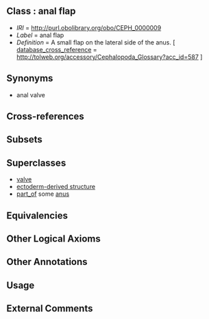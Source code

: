 
## Class : anal flap

 * *IRI* = http://purl.obolibrary.org/obo/CEPH_0000009
 * *Label* = anal flap
 * *Definition* = A small flap on the lateral side of the anus. [ [database_cross_reference](../../ef/oboInOwl#hasDbXref.md) = http://tolweb.org/accessory/Cephalopoda_Glossary?acc_id=587 ]

## Synonyms

 * anal valve

## Cross-references


## Subsets


## Superclasses

 * [valve](../../UBERON/78/UBERON_0003978.md)
 * [ectoderm-derived structure](../../UBERON/21/UBERON_0004121.md)
 * [part_of](../../BFO/50/BFO_0000050.md) some [anus](../../UBERON/45/UBERON_0001245.md)

## Equivalencies


## Other Logical Axioms


## Other Annotations


## Usage


## External Comments

